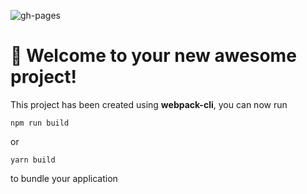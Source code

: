 ![gh-pages](https://github.com/AntiHero/Three.js/actions/workflows/deploy.yml/badge.svg)

# 🚀 Welcome to your new awesome project!

This project has been created using **webpack-cli**, you can now run

```
npm run build
```

or

```
yarn build
```

to bundle your application
